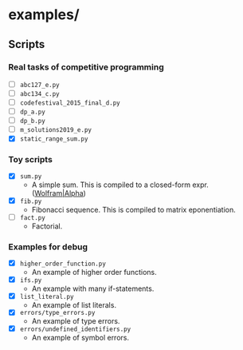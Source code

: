 # examples/

## Scripts

### Real tasks of competitive programming

-   [ ] `abc127_e.py`
-   [ ] `abc134_c.py`
-   [ ] `codefestival_2015_final_d.py`
-   [ ] `dp_a.py`
-   [ ] `dp_b.py`
-   [ ] `m_solutions2019_e.py`
-   [x] `static_range_sum.py`

### Toy scripts

-   [x] `sum.py`
    -   A simple sum. This is compiled to a closed-form expr. ([Wolfram&#124;Alpha](https://www.wolframalpha.com/input/?i=%5Csum_x%5E%7Bn+-+1%7D+%28ax+%2B+b%29))
-   [x] `fib.py`
    -   Fibonacci sequence. This is compiled to matrix eponentiation.
-   [ ] `fact.py`
    -   Factorial.

### Examples for debug

-   [x] `higher_order_function.py`
    -   An example of higher order functions.
-   [x] `ifs.py`
    -   An example with many if-statements.
-   [x] `list_literal.py`
    -   An example of list literals.
-   [x] `errors/type_errors.py`
    -   An example of type errors.
-   [x] `errors/undefined_identifiers.py`
    -   An example of symbol errors.
